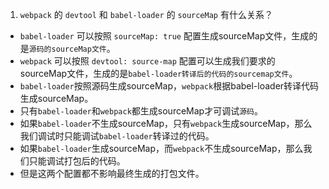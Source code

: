 1. `webpack` 的 `devtool` 和 `babel-loader` 的 `sourceMap` 有什么关系？

- `babel-loader` 可以按照 `sourceMap: true` 配置生成sourceMap文件，生成的是`源码的sourceMap文件`。
- `webpack` 可以按照 `devtool: source-map` 配置可以生成我们要求的sourceMap文件，生成的是`babel-loader转译后的代码的sourcemap文件`。
- `babel-loader`按照源码生成sourceMap，`webpack`根据babel-loader转译代码生成sourceMap。
- 只有`babel-loader`和`webpack`都生成sourceMap才可调试`源码`。
- 如果`babel-loader`不生成sourceMap，只有`webpack`生成sourceMap，那么我们调试时只能调试`babel-loader`转译过的代码。
- 如果`babel-loader`生成sourceMap，而`webpack`不生成sourceMap，那么我们只能调试打包后的代码。
- 但是这两个配置都不影响最终生成的打包文件。
